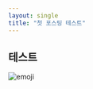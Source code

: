 ```yaml
---
layout: single
title: "첫 포스팅 테스트"
---
```




## 테스트

![emoji](/Users/injeongcho/Desktop/choinjeong.github.io/images/2019-12-12-hello/emoji.png)